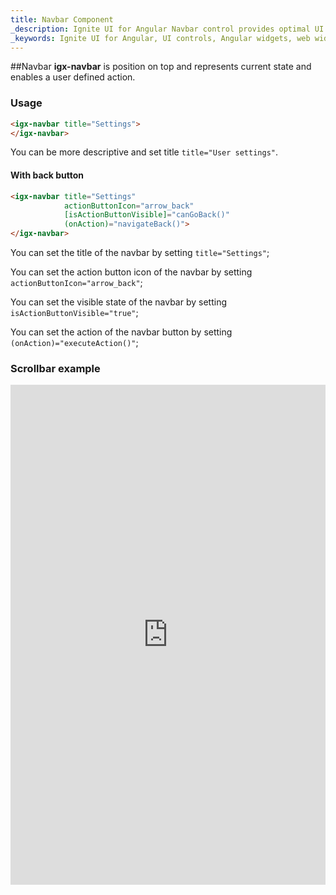 ```yaml
---
title: Navbar Component
_description: Ignite UI for Angular Navbar control provides optimal UI experience with seamless integration to allow users to move within an application smoothly.
_keywords: Ignite UI for Angular, UI controls, Angular widgets, web widgets, UI widgets, Angular, Native Angular Components Suite, Native Angular Controls, Native Angular Components Library, Angular NavBar component, Angular Navbar control
---
```


##Navbar
**igx-navbar** is position on top and represents current state and enables a user defined action.

### Usage
```html
<igx-navbar title="Settings">
</igx-navbar>
```

You can be more descriptive and set title `title="User settings"`.

#### With back button

```html
<igx-navbar title="Settings"
            actionButtonIcon="arrow_back"
            [isActionButtonVisible]="canGoBack()"
            (onAction)="navigateBack()">
</igx-navbar>
```

You can set the title of the navbar by setting `title="Settings"`;

You can set the action button icon of the navbar by setting `actionButtonIcon="arrow_back"`;

You can set the visible state of the navbar by setting `isActionButtonVisible="true"`;

You can set the action of the navbar button by setting `(onAction)="executeAction()"`;

### Scrollbar example
<div class="sample-container" style="height: 600px">
    <iframe frameborder="0" seamless width="100%" height="800px" src="https://embed.plnkr.co/CsSNXnyAdtcJktBOssOB/?show=preview&sidebar=false"></iframe>
</div>